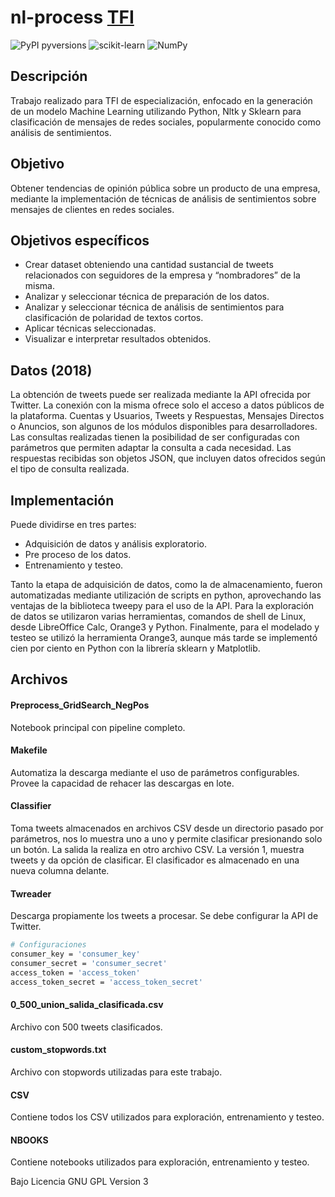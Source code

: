 # nl-process   [TFI](http://ri.itba.edu.ar/handle/123456789/1836)

![PyPI pyversions](https://img.shields.io/badge/python-3+-green.svg?style=flat)
![scikit-learn](https://img.shields.io/badge/scikit--learn-blue)
![NumPy](https://img.shields.io/badge/nltk-blue)

## Descripción
Trabajo realizado para TFI de especialización, enfocado en la generación de un modelo Machine Learning utilizando Python, Nltk y Sklearn para clasificación de  mensajes de redes sociales, popularmente conocido como análisis de sentimientos.

## Objetivo
Obtener tendencias de opinión pública sobre un producto de una empresa, mediante la implementación de técnicas de análisis de sentimientos sobre mensajes de clientes en redes sociales.

## Objetivos específicos
- Crear dataset obteniendo una cantidad sustancial de tweets relacionados con seguidores de la empresa y “nombradores” de la misma.
- Analizar y seleccionar técnica de preparación de los datos.
- Analizar y seleccionar técnica de análisis de sentimientos para clasificación de polaridad de textos cortos.
- Aplicar técnicas seleccionadas.
- Visualizar e interpretar resultados obtenidos.

## Datos (2018)
La obtención de tweets puede ser realizada mediante la API ofrecida por Twitter. La conexión con la misma ofrece solo el acceso a datos públicos de la plataforma. Cuentas y Usuarios, Tweets y Respuestas, Mensajes Directos o Anuncios, son algunos de los módulos disponibles para desarrolladores. Las consultas realizadas tienen la posibilidad de ser configuradas con parámetros que permiten adaptar la consulta a cada necesidad. Las respuestas recibidas son objetos JSON, que incluyen datos ofrecidos según el tipo de consulta realizada.

## Implementación

Puede dividirse en tres partes: 
- Adquisición de datos y análisis exploratorio.
- Pre proceso de los datos.
- Entrenamiento y testeo.

Tanto la etapa de adquisición de datos, como la de almacenamiento, fueron automatizadas mediante utilización de scripts en python, aprovechando las ventajas de la biblioteca tweepy para el uso de la API.
Para la exploración de datos se utilizaron varias herramientas, comandos de shell de Linux, desde LibreOffice Calc, Orange3 y Python.
Finalmente, para el modelado y testeo se utilizó la herramienta Orange3, aunque más tarde se implementó cien por ciento en Python con la librería sklearn y Matplotlib.

## Archivos

#### Preprocess_GridSearch_NegPos
Notebook principal con pipeline completo.

#### Makefile
Automatiza la descarga mediante el uso de parámetros configurables. Provee la capacidad de rehacer las descargas en lote.

#### Classifier
Toma tweets almacenados en archivos CSV desde un directorio pasado por parámetros, nos lo muestra uno a uno y permite clasificar presionando solo un botón. La salida la realiza en otro archivo CSV. 
La versión 1, muestra tweets y da opción de clasificar. El clasificador es almacenado en una nueva columna delante.

#### Twreader
Descarga propiamente los tweets a procesar. Se debe configurar la API de Twitter.
```bash
# Configuraciones
consumer_key = 'consumer_key'
consumer_secret = 'consumer_secret'
access_token = 'access_token'
access_token_secret = 'access_token_secret'
```

#### 0_500_union_salida_clasificada.csv
Archivo con 500 tweets clasificados.
#### custom_stopwords.txt
Archivo con stopwords utilizadas para este trabajo.
#### CSV
Contiene todos los CSV utilizados para exploración, entrenamiento y testeo.
#### NBOOKS
Contiene notebooks utilizados para exploración, entrenamiento y testeo.

Bajo Licencia GNU GPL Version 3